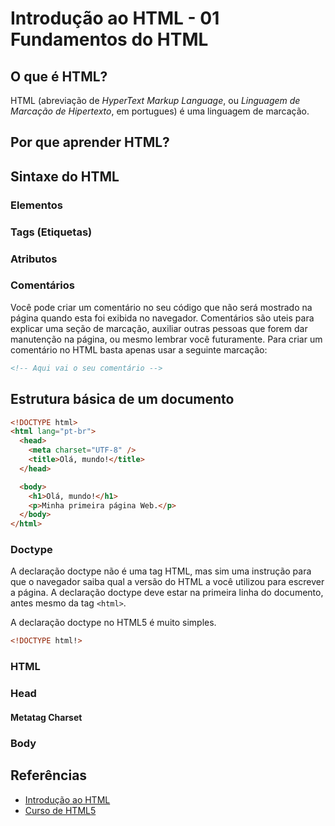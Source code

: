 Introdução ao HTML - 01 Fundamentos do HTML
==============================



O que é HTML?
------------------------------

HTML (abreviação de <i lang="en">HyperText Markup Language</i>, ou *Linguagem de Marcação de Hipertexto*, em portugues) é uma linguagem de marcação.



Por que aprender HTML?
------------------------------



Sintaxe do HTML
------------------------------


### Elementos


### Tags (Etiquetas)


### Atributos


### Comentários

Você pode criar um comentário no seu código que não será mostrado na página quando esta foi exibida no navegador. Comentários são uteis para explicar uma seção de marcação, auxiliar outras pessoas que forem dar manutenção na página, ou mesmo lembrar você futuramente. Para criar um comentário no HTML basta apenas usar a seguinte marcação:

```html
<!-- Aqui vai o seu comentário -->
```



Estrutura básica de um documento
------------------------------

```html
<!DOCTYPE html>
<html lang="pt-br">
  <head>
    <meta charset="UTF-8" />
    <title>Olá, mundo!</title>
  </head>

  <body>
    <h1>Olá, mundo!</h1>
    <p>Minha primeira página Web.</p>
  </body>
</html>
```


### Doctype

A declaração doctype não é uma tag HTML, mas sim uma instrução para que o navegador saiba qual a versão do HTML a você utilizou para escrever a página. A declaração doctype deve estar na primeira linha do documento, antes mesmo da tag `<html>`.

A declaração doctype no HTML5 é muito simples.

```html
<!DOCTYPE html!>
```


### HTML


### Head


#### Metatag Charset


### Body



Referências
------------------------------

* [Introdução ao HTML](https://developer.mozilla.org/pt-BR/docs/HTML/Introduction)
* [Curso de HTML5](http://www.w3c.br/cursos/html5/conteudo/)
